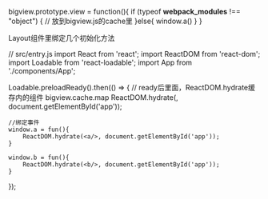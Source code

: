 bigview.prototype.view = function(){
    if (typeof __webpack_modules__ !== "object") {
        // 放到bigview.js的cache里
    }else{
        window.a()
    }
}

Layout组件里绑定几个初始化方法

// src/entry.js
import React from 'react';
import ReactDOM from 'react-dom';
import Loadable from 'react-loadable';
import App from './components/App';

Loadable.preloadReady().then(() => {
    // ready后里面，ReactDOM.hydrate缓存内的组件
    bigview.cache.map
        ReactDOM.hydrate(<a/>, document.getElementById('app'));

    //绑定事件
    window.a = fun(){
        ReactDOM.hydrate(<a/>, document.getElementById('app'));
    }

    window.b = fun(){
        ReactDOM.hydrate(<b/>, document.getElementById('app'));
    }
});




